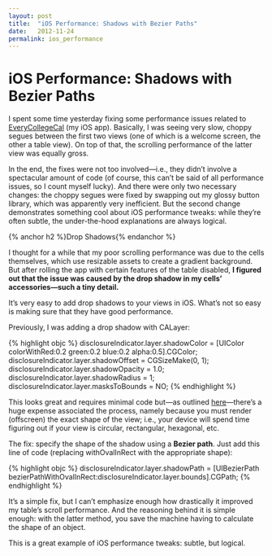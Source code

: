 ```yaml
---
layout: post
title:  "iOS Performance: Shadows with Bezier Paths"
date:   2012-11-24
permalink: ios_performance
---
```


# iOS Performance: Shadows with Bezier Paths

I spent some time yesterday fixing some performance issues related to [EveryCollegeCal](https://itunes.apple.com/us/app/everycollegecal/id554462715?mt=8) (my iOS app). Basically, I was seeing very slow, choppy segues between the first two views (one of which is a welcome screen, the other a table view). On top of that, the scrolling performance of the latter view was equally gross.

In the end, the fixes were not too involved—i.e., they didn’t involve a spectacular amount of code (of course, this can’t be said of all performance issues, so I count myself lucky). And there were only two necessary changes: the choppy segues were fixed by swapping out my glossy button library, which was apparently very inefficient. But the second change demonstrates something cool about iOS performance tweaks: while they’re often subtle, the under-the-hood explanations are always logical.

<!--break-->

{% anchor h2 %}Drop Shadows{% endanchor %}

I thought for a while that my poor scrolling performance was due to the cells themselves, which use resizable assets to create a gradient background. But after rolling the app with certain features of the table disabled, **I figured out that the issue was caused by the drop shadow in my cells’ accessories—such a tiny detail.**

It’s very easy to add drop shadows to your views in iOS. What’s not so easy is making sure that they have good performance.

Previously, I was adding a drop shadow with CALayer:

{% highlight objc %}
disclosureIndicator.layer.shadowColor = [UIColor colorWithRed:0.2 green:0.2 blue:0.2 alpha:0.5].CGColor;
disclosureIndicator.layer.shadowOffset = CGSizeMake(0, 1);
disclosureIndicator.layer.shadowOpacity = 1.0;
disclosureIndicator.layer.shadowRadius = 1;
disclosureIndicator.layer.masksToBounds = NO;
{% endhighlight %}


This looks great and requires minimal code but—as outlined [here](http://markpospesel.wordpress.com/2012/04/03/on-the-importance-of-setting-shadowpath/)—there’s a huge expense associated the process, namely because you must render (offscreen) the exact shape of the view; i.e., your device will spend time figuring out if your view is circular, rectangular, hexagonal, etc.

The fix: specify the shape of the shadow using a **Bezier path**. Just add this line of code (replacing withOvalInRect with the appropriate shape):

{% highlight objc %}
disclosureIndicator.layer.shadowPath = [UIBezierPath bezierPathWithOvalInRect:disclosureIndicator.layer.bounds].CGPath;
{% endhighlight %}

It’s a simple fix, but I can’t emphasize enough how drastically it improved my table’s scroll performance. And the reasoning behind it is simple enough: with the latter method, you save the machine having to calculate the shape of an object.

This is a great example of iOS performance tweaks: subtle, but logical.
